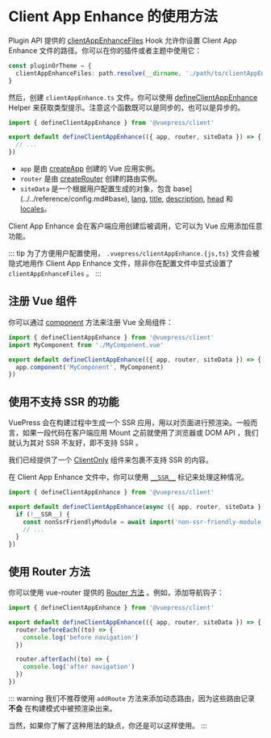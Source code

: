 # Client App Enhance 的使用方法

Plugin API 提供的 [clientAppEnhanceFiles](../../reference/plugin-api.md#clientappenhancefiles) Hook 允许你设置 Client App Enhance 文件的路径。你可以在你的插件或者主题中使用它：

```ts
const pluginOrTheme = {
  clientAppEnhanceFiles: path.resolve(__dirname, './path/to/clientAppEnhance.ts'),
}
```

然后，创建 `clientAppEnhance.ts` 文件。你可以使用 [defineClientAppEnhance](../../reference/client-api.md#defineclientappenhance) Helper 来获取类型提示。注意这个函数既可以是同步的，也可以是异步的。

```ts
import { defineClientAppEnhance } from '@vuepress/client'

export default defineClientAppEnhance(({ app, router, siteData }) => {
  // ...
})
```

- `app` 是由 [createApp](https://v3.cn.vuejs.org/api/application-api.html) 创建的 Vue 应用实例。
- `router` 是由 [createRouter](https://next.router.vuejs.org/zh/api/index.html#createrouter) 创建的路由实例。
- `siteData` 是一个根据用户配置生成的对象，包含 base](../../reference/config.md#base), [lang](../../reference/config.md#lang), [title](../../reference/config.md#title), [description](../../reference/config.md#description), [head](../../reference/config.md#head) 和 [locales](../../reference/config.md#locales)。

Client App Enhance 会在客户端应用创建后被调用，它可以为 Vue 应用添加任意功能。

::: tip
为了方便用户配置使用， `.vuepress/clientAppEnhance.{js,ts}` 文件会被隐式地用作 Client App Enhance 文件，除非你在配置文件中显式设置了 `clientAppEnhanceFiles` 。
:::

## 注册 Vue 组件

你可以通过 [component](https://v3.cn.vuejs.org/api/application-api.html#component) 方法来注册 Vue 全局组件：

```ts
import { defineClientAppEnhance } from '@vuepress/client'
import MyComponent from './MyComponent.vue'

export default defineClientAppEnhance(({ app, router, siteData }) => {
  app.component('MyComponent', MyComponent)
})
```

## 使用不支持 SSR 的功能

VuePress 会在构建过程中生成一个 SSR 应用，用以对页面进行预渲染。一般而言，如果一段代码在客户端应用 Mount 之前就使用了浏览器或 DOM API ，我们就认为其对 SSR 不友好，即不支持 SSR 。

我们已经提供了一个 [ClientOnly](../../reference/components.md#clientonly) 组件来包裹不支持 SSR 的内容。

在 Client App Enhance 文件中，你可以使用 [`__SSR__`](../../reference/client-api.md#ssr) 标记来处理这种情况。

```ts
import { defineClientAppEnhance } from '@vuepress/client'

export default defineClientAppEnhance(async ({ app, router, siteData }) => {
  if (!__SSR__) {
    const nonSsrFriendlyModule = await import('non-ssr-friendly-module')
    // ...
  }
})
```

## 使用 Router 方法

你可以使用 vue-router 提供的 [Router 方法](https://next.router.vuejs.org/zh/api/index.html#router-方法) 。例如，添加导航钩子：

```ts
import { defineClientAppEnhance } from '@vuepress/client'

export default defineClientAppEnhance(({ app, router, siteData }) => {
  router.beforeEach((to) => {
    console.log('before navigation')
  })

  router.afterEach((to) => {
    console.log('after navigation')
  })
})
```

::: warning
我们不推荐使用 `addRoute` 方法来添加动态路由，因为这些路由记录 **不会** 在构建模式中被预渲染出来。

当然，如果你了解了这种用法的缺点，你还是可以这样使用。
:::

